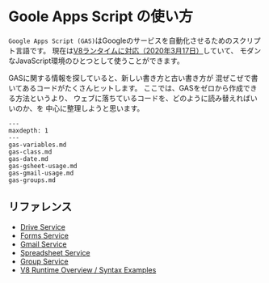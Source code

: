 # Goole Apps Script の使い方

``Google Apps Script (GAS)``はGoogleのサービスを自動化させるためのスクリプト言語です。
現在は[V8ランタイムに対応（2020年3月17日）](https://cloud.google.com/blog/ja/products/g-suite/data-processing-just-got-easier-apps-scripts-new-v8-runtime)していて、
モダンなJavaScript環境のひとつとして使うことができます。

GASに関する情報を探していると、新しい書き方と古い書き方が
混ぜこぜで書いてあるコードがたくさんヒットします。
ここでは、GASをゼロから作成できる方法というより、
ウェブに落ちているコードを、どのように読み替えればいいのか、を
中心に整理しようと思います。

```{toctree}
---
maxdepth: 1
---
gas-variables.md
gas-class.md
gas-date.md
gas-gsheet-usage.md
gas-gmail-usage.md
gas-groups.md
```

## リファレンス

- [Drive Service](https://developers.google.com/apps-script/reference/drive)
- [Forms Service](https://developers.google.com/apps-script/reference/forms)
- [Gmail Service](https://developers.google.com/apps-script/reference/gmail)
- [Spreadsheet Service](https://developers.google.com/apps-script/reference/spreadsheet)
- [Group Service](https://developers.google.com/apps-script/reference/groups)
- [V8 Runtime Overview / Syntax Examples](https://developers.google.com/apps-script/guides/v8-runtime#v8_syntax_examples)
